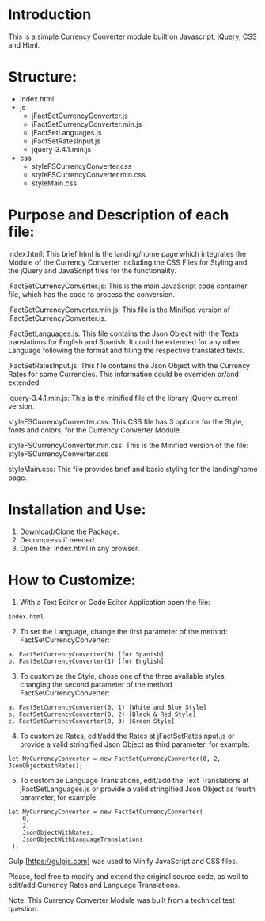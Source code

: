 # Introduction

This is a simple Currency Converter module built on Javascript, jQuery, CSS and Html.


# Structure:

+ index.html 
+ js
  - jFactSetCurrencyConverter.js 
  - jFactSetCurrencyConverter.min.js
  - jFactSetLanguages.js
  -	jFactSetRatesInput.js
  -	jquery-3.4.1.min.js
+ css
  - styleFSCurrencyConverter.css
  - styleFSCurrencyConverter.min.css
  - styleMain.css


# Purpose and Description of each file:

index.html: This brief html is the landing/home page which integrates the Module of the Currency Converter including the CSS Files for Styling and the jQuery and JavaScript files for the functionality.

jFactSetCurrencyConverter.js: This is the main JavaScript code container file, which has the code to process the conversion.

jFactSetCurrencyConverter.min.js: This file is the Minified version of jFactSetCurrencyConverter.js.

jFactSetLanguages.js: This file contains the Json Object with the Texts translations for English and Spanish. It could be extended for any other Language following the format and filling the respective translated texts.

jFactSetRatesInput.js: This file contains the Json Object with the Currency Rates for some Currencies. This information could be overriden or/and extended.

jquery-3.4.1.min.js: This is the minified file of the library jQuery current version.

styleFSCurrencyConverter.css: This CSS file has 3 options for the Style, fonts and colors, for the Currency Converter Module.

styleFSCurrencyConverter.min.css: This is the Minified version of the file: styleFSCurrencyConverter.css

styleMain.css: This file provides brief and basic styling for the landing/home page.
 
 
# Installation and Use:
  
  1. Download/Clone the Package.
  2. Decompress if needed.
  3. Open the: index.html in any browser.


# How to Customize:
  1.	With a Text Editor or Code Editor Application open the file:
      
    index.html
  
  2.	To set the Language, change the first parameter of the method: FactSetCurrencyConverter:
  
    a. FactSetCurrencyConverter(0) [for Spanish]
    b. FactSetCurrencyConverter(1) [for English]
    
  3.	To customize the Style, chose one of the three available styles, changing the second parameter of the method FactSetCurrencyConverter:
    
    a. FactSetCurrencyConverter(0, 1) [White and Blue Style]
    b. FactSetCurrencyConverter(0, 2) [Black & Red Style]
    c. FactSetCurrencyConverter(0, 3) [Green Style]
    
  4.	To customize Rates, edit/add the Rates at jFactSetRatesInput.js or provide a valid stringified Json Object as third parameter, for example:
    
    let MyCurrencyConverter = new FactSetCurrencyConverter(0, 2, JsonObjectWithRates);
    
  5.	To customize Language Translations, edit/add the Text Translations at jFactSetLanguages.js or provide a valid stringified Json Object as fourth parameter, for example:
    
    let MyCurrencyConverter = new FactSetCurrencyConverter(
        0,
        2,
        JsonObjectWithRates,
        JsonObjectWithLanguageTranslations
     );    

Gulp [https://gulpjs.com] was used to Minify JavaScript and CSS files.

Please, feel free to modify and extend the original source code, as well to edit/add Currency Rates and Language Translations.

Note: This Currency Converter Module was built from a technical test question. 	

